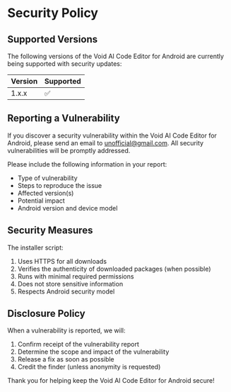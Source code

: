# Security Policy

## Supported Versions

The following versions of the Void AI Code Editor for Android are currently being supported with security updates:

| Version | Supported          |
| ------- | ------------------ |
| 1.x.x   | :white_check_mark: |

## Reporting a Vulnerability

If you discover a security vulnerability within the Void AI Code Editor for Android, please send an email to unofficial@gmail.com. All security vulnerabilities will be promptly addressed.

Please include the following information in your report:

- Type of vulnerability
- Steps to reproduce the issue
- Affected version(s)
- Potential impact
- Android version and device model

## Security Measures

The installer script:

1. Uses HTTPS for all downloads
2. Verifies the authenticity of downloaded packages (when possible)
3. Runs with minimal required permissions
4. Does not store sensitive information
5. Respects Android security model

## Disclosure Policy

When a vulnerability is reported, we will:

1. Confirm receipt of the vulnerability report
2. Determine the scope and impact of the vulnerability
3. Release a fix as soon as possible
4. Credit the finder (unless anonymity is requested)

Thank you for helping keep the Void AI Code Editor for Android secure! 
